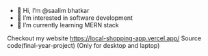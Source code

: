 - 👋 Hi, I’m @saalim bhatkar
- 👀 I’m interested in software development
- 🌱 I’m currently learning MERN stack


Checkout my website
https://local-shopping-app.vercel.app/
Source code(final-year-project)
(Only for desktop and laptop) 

<!---
saalim8291/saalim8291 is a ✨ special ✨ repository because its `README.md` (this file) appears on your GitHub profile.
You can click the Preview link to take a look at your changes.
--->
